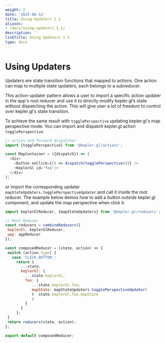 ```yaml
---
weight: 2
date: '2025-06-12'
title: Using Updaters 1 1
aliases:
- /docs/using-updaters_1_1/
description: ''
linkTitle: Using Updaters 1 1
type: docs
---
```


# Using Updaters
Updaters are state transition functions that mapped to actions. One action can map to multiple state updaters, each belongs to a subreducer.


This action-updater pattern allows a user to import a specific action updater in the app's root reducer and use it to directly modify kepler.gl’s state without dispatching the action. This will give user a lot of freedom to control over kepler.gl's state transition.

To achieve the same result with `togglePerspective` updating kepler.gl's map perspective mode. You can import and dispatch kepler.gl action `togglePerspective`:

```js
// action and forward dispatcher
import {togglePerspective} from '@kepler.gl/actions';

const MapContainer = ({dispatch}) => (
  <div>
    <button onClick={() => dispatch(togglePerspective())} />
    <KeplerGl id="foo"/>
  </div>
);
```

or import the corresponding updater `mapStateUpdaters.togglePerspectiveUpdater` and call it inside the root reducer. The example below demos how to add a button outside kepler.gl component, and update the map perspective when click it.

```js
import keplerGlReducer, {mapStateUpdaters} from '@kepler.gl/reducers';

// Root Reducer
const reducers = combineReducers({
 keplerGl: keplerGlReducer,
 app: appReducer
});

const composedReducer = (state, action) => {
 switch (action.type) {
   case 'CLICK_BUTTON':
     return {
       ...state,
       keplerGl: {
         ...state.keplerGl,
         foo: {
            ...state.keplerGl.foo,
            mapState: mapStateUpdaters.togglePerspectiveUpdater(
            t  state.keplerGl.foo.mapState
            )
         }
       }
     };
 }
 return reducers(state, action);
};

export default composedReducer;
```
